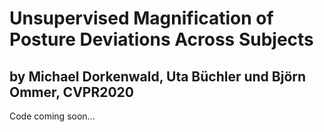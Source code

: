 # Unsupervised Magnification of Posture Deviations Across Subjects
## by Michael Dorkenwald, Uta Büchler und Björn Ommer, CVPR2020

Code coming soon...
